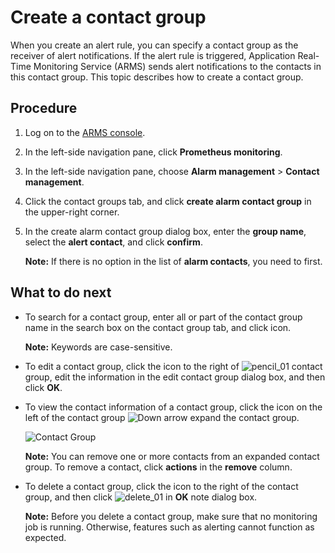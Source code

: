 # Create a contact group

When you create an alert rule, you can specify a contact group as the receiver of alert notifications. If the alert rule is triggered, Application Real-Time Monitoring Service \(ARMS\) sends alert notifications to the contacts in this contact group. This topic describes how to create a contact group.

## Procedure

1.  Log on to the [ARMS console](https://arms-ap-southeast-1.console.aliyun.com/#/home).

2.  In the left-side navigation pane, click **Prometheus monitoring**.

3.  In the left-side navigation pane, choose **Alarm management** \> **Contact management**.

4.  Click the contact groups tab, and click **create alarm contact group** in the upper-right corner.

5.  In the create alarm contact group dialog box, enter the **group name**, select the **alert contact**, and click **confirm**.

    **Note:** If there is no option in the list of **alarm contacts**, you need to first.


## What to do next



-   To search for a contact group, enter all or part of the contact group name in the search box on the contact group tab, and click icon.

    **Note:** Keywords are case-sensitive.

-   To edit a contact group, click the icon to the right of ![pencil_01](https://static-aliyun-doc.oss-accelerate.aliyuncs.com/assets/img/en-US/6573758061/p181704.png) contact group, edit the information in the edit contact group dialog box, and then click **OK**.
-   To view the contact information of a contact group, click the icon on the left of the contact group ![Down arrow](https://static-aliyun-doc.oss-accelerate.aliyuncs.com/assets/img/en-US/6573758061/p181703.png) expand the contact group.

    ![Contact Group](https://static-aliyun-doc.oss-accelerate.aliyuncs.com/assets/img/en-US/2217758061/p43297.png)

    **Note:** You can remove one or more contacts from an expanded contact group. To remove a contact, click **actions** in the **remove** column.

-   To delete a contact group, click the icon to the right of the contact group, and then click ![delete_01](https://static-aliyun-doc.oss-accelerate.aliyuncs.com/assets/img/en-US/7573758061/p181706.png) in **OK** note dialog box.

    **Note:** Before you delete a contact group, make sure that no monitoring job is running. Otherwise, features such as alerting cannot function as expected.


